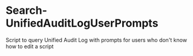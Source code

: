 # Search-UnifiedAuditLogUserPrompts
Script to query Unified Audit Log with prompts for users who don't know how to edit a script
